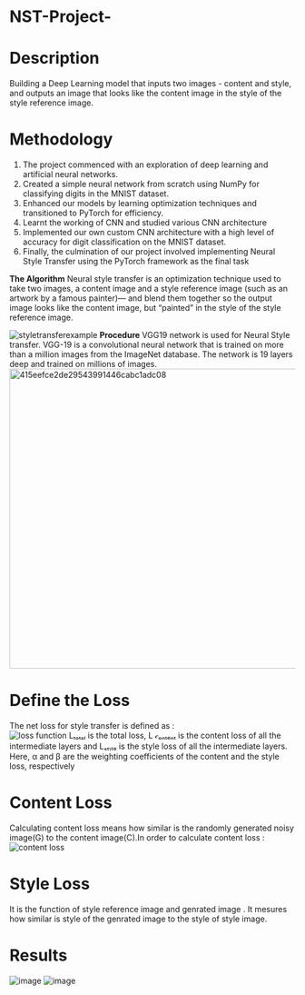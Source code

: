 # NST-Project-
# Description
Building a Deep Learning model that inputs two images - content and style, and outputs an image that looks like the content image in the style of the style reference image.
 
# Methodology 
1. The project commenced with an exploration of deep learning and artificial neural networks.
2. Created a simple neural network from scratch using NumPy for classifying digits in the MNIST dataset.
3. Enhanced our models by learning optimization techniques and transitioned to PyTorch for efficiency.
4. Learnt the working of CNN and studied various CNN architecture 
5. Implemented our own custom CNN architecture with a high level of accuracy for digit classification on the MNIST dataset.
6. Finally, the culmination of our project involved implementing Neural Style Transfer using the PyTorch framework as the final task

 **The Algorithm**
      Neural style transfer is an optimization technique used to take two images,
 a content image and a style reference image (such as an artwork by a famous painter)—
and blend them together so the output image looks like the content image, but “painted” in the style of the style reference image.

![styletransferexample](https://github.com/ImTushar2605/NST-Project-/assets/132780116/1f0e51b4-7f86-417f-8bf0-a807b194509b)
**Procedure** 
VGG19 network is used for Neural Style transfer. VGG-19 is a convolutional neural network that is trained on more than a million images from the ImageNet database. The network is 19 layers deep and trained on millions of images. 
<img width="528" alt="415eefce2de29543991446cabc1adc08" src="https://github.com/ImTushar2605/NST-Project-/assets/132780116/fa34744d-bee8-4c21-890a-169572511e49">

# Define the Loss
The net loss for style transfer is defined as :  
![loss function](https://github.com/ImTushar2605/NST-Project-/assets/132780116/237b8d4d-701b-4399-9b91-8a144a37422e)
 Lₜₒₜₐₗ is the total loss, L 𝒸ₒₙₜₑₙₜ is the content loss of all the intermediate layers and Lₛₜᵧₗₑ is the style loss of all the intermediate layers. Here, α and β are the weighting coefficients of the content and the style loss, respectively
# Content Loss
Calculating content loss means how similar is the randomly generated noisy image(G) to the content image(C).In order to calculate content loss :
               ![content loss](https://github.com/ImTushar2605/NST-Project-/assets/132780116/e5fb0b22-ed3f-4591-be72-646847510da1)
# Style Loss 
It is the function of style reference image and genrated image . It mesures how similar is style of  the genrated image to the style of style image. 

# Results 
![image](https://github.com/ImTushar2605/NST-Project-/assets/132780116/4cb32c3f-2345-49e3-b5f5-8c52c347adba)
![image](https://github.com/ImTushar2605/NST-Project-/assets/132780116/81477e35-1e70-444c-a981-39cc0c5bf82e)


  
                  

                                   

